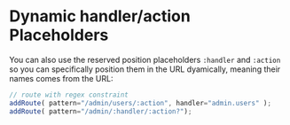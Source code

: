 # Dynamic handler/action Placeholders

You can also use the reserved position placeholders `:handler` and `:action` so you can specifically position them in the URL dyamically, meaning their names comes from the URL:

```js
// route with regex constraint
addRoute( pattern="/admin/users/:action", handler="admin.users" );
addRoute( pattern="/admin/:handler/:action?");
```

